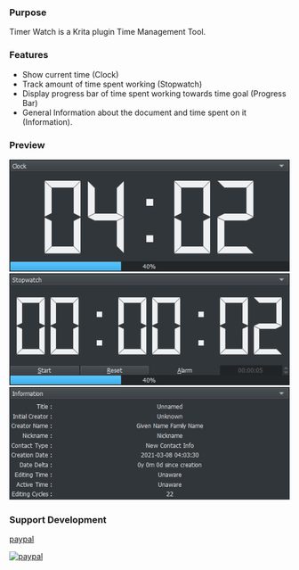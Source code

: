 ### Purpose

Timer Watch is a Krita plugin Time Management Tool.

### Features

* Show current time (Clock)
* Track amount of time spent working (Stopwatch)
* Display progress bar of time spent working towards time goal (Progress Bar)
* General Information about the document and time spent on it (Information).


### Preview
![Picture](https://raw.githubusercontent.com/EyeOdin/timer_watch/master/timer_watch/Previews/clock.png)
![Picture](https://raw.githubusercontent.com/EyeOdin/timer_watch/master/timer_watch/Previews/stopwatch.png)
![Picture](https://raw.githubusercontent.com/EyeOdin/timer_watch/master/timer_watch/Previews/information.png)

### Support Development
[paypal](https://www.paypal.com/donate/?hosted_button_id=9FARNUYBC9R3J)

[![paypal](https://external-content.duckduckgo.com/iu/?u=https%3A%2F%2Fi.ytimg.com%2Fvi%2FbB3fkX7vjbg%2Fmaxresdefault.jpg&f=1&nofb=1 "Donation Link")](https://www.paypal.com/donate/?hosted_button_id=9FARNUYBC9R3J)
